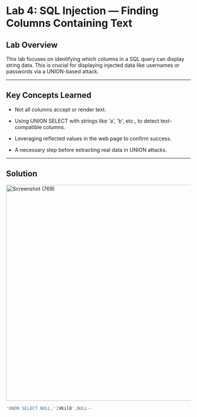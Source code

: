 # Lab 4: SQL Injection — Finding Columns Containing Text

## Lab Overview

This lab focuses on identifying which columns in a SQL query can display string data. This is crucial for displaying injected data like usernames or passwords via a UNION-based attack.

---

## Key Concepts Learned

- Not all columns accept or render text.

- Using UNION SELECT with strings like 'a', 'b', etc., to detect text-compatible columns.

- Leveraging reflected values in the web page to confirm success.

- A necessary step before extracting real data in UNION attacks.

---

## Solution

<img width="1303" height="589" alt="Screenshot (769)" src="https://github.com/user-attachments/assets/6a3501ce-ad3b-49f5-ba92779b93cf68cd"/>

```sql
'UNON SELECT NULL,'2VKil8',NULL--
```

